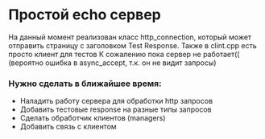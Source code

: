 # Простой echo сервер 
На данный момент реализован класс http_connection, который может отправить 
страницу с заголовком Test Response. Также в clint.cpp есть просто клиент для тестов
К сожалению пока сервер не работает(( (вероятно ошибка в async_accept, т.к. он не видит
запросы)
### Нужно сделать в ближайшее время:

- Наладить работу сервера для обработки http запросов
- Добавить тестовые response на разные типы запросов
- Сделать обработчик клиентов (managers)
- Добавить связь с клиентом
